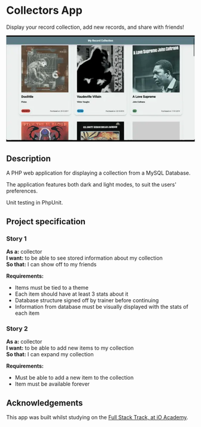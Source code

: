# Collectors App

Display your record collection, add new records, and share with friends!

![The application shows a record collection in a card layout](images/CollectorsApp-DarkLight.webp "Preview of Collectors App")
## Description
A PHP web application for displaying a collection from a MySQL Database.

The  application features both dark and light modes, to suit the users' preferences.

Unit testing in PhpUnit.

## Project specification

### Story 1

**As a:** collector  
**I want:** to be able to see stored information about my collection  
**So that:** I can show off to my friends

**Requirements:**
- Items must be tied to a theme
- Each item should have at least 3 stats about it
- Database structure signed off by trainer before continuing
- Information from database must be visually displayed with the stats of each item

### Story 2

**As a:** collector  
**I want:** to be able to add new items to my collection  
**So that:** I can expand my collection

**Requirements:**
- Must be able to add a new item to the collection
- Item must be available forever




## Acknowledgements

This app was built whilst studying on the [Full Stack Track, at iO Academy](https://io-academy.uk/courses/full-stack-track/).

